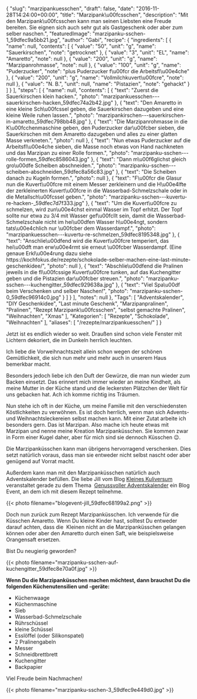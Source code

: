 {
    "slug": "marzipankuesschen",
    "draft": false,
    "date": "2016-11-28T14:24:00+00:00",
    "title": "Marzipank\u00fcsschen",
    "description": "Mit den Marzipank\u00fcsschen kann man seinen Liebsten eine Freude bereiten. Sie eignen sich auch sehr gut als Gastgeschenk oder aber zum selber naschen.",
    "featuredImage": "marzipanku-sschen-1_59dfec9a5bb21.jpg",
    "author": "Gabi",
    "recipe": {
        "ingredients": [
            {
                "name": null,
                "contents": [
                    {
                        "value": "50",
                        "unit": "g",
                        "name": "Sauerkirschen",
                        "note": "getrocknet"
                    },
                    {
                        "value": "3",
                        "unit": "EL",
                        "name": "Amaretto",
                        "note": null
                    },
                    {
                        "value": "200",
                        "unit": "g",
                        "name": "Marzipanrohmasse",
                        "note": null
                    },
                    {
                        "value": "100",
                        "unit": "g",
                        "name": "Puderzucker",
                        "note": "plus Puderzucker f\u00fcr die Arbeitsfl\u00e4che"
                    },
                    {
                        "value": "200",
                        "unit": "g",
                        "name": "Vollmilchkuvert\u00fcre",
                        "note": null
                    },
                    {
                        "value": "N. B.",
                        "unit": null,
                        "name": "Pistazien",
                        "note": "gehackt"
                    }
                ]
            }
        ],
        "steps": [
            {
                "name": null,
                "contents": [
                    {
                        "text": "Zuerst die Sauerkirschen klein hacken.",
                        "photo": "marzipankuesschen---sauerkirschen-hacken_59dfec74a2b42.jpg"
                    },
                    {
                        "text": "Den Amaretto in eine kleine Sch\u00fcssel geben, die Sauerkirschen dazugeben und eine kleine Weile ruhen lassen.",
                        "photo": "marzipankirschen---sauerkirschen-in-amaretto_59dfec798bb48.jpg"
                    },
                    {
                        "text": "Die Marzipanrohmasse in die K\u00fcchenmaschine geben, den Puderzucker dar\u00fcber sieben, die Sauerkirschen mit dem Amaretto  dazugeben und alles zu einer glatten Masse verkneten.",
                        "photo": null
                    },
                    {
                        "text": "Nun etwas Puderzucker auf die Arbeitsfl\u00e4che sieben, die Masse noch etwas von Hand nachkneten und das Marzipan zu einer Rolle formen.",
                        "photo": "marzipanku-sschen---rolle-formen_59dfec8586043.jpg"
                    },
                    {
                        "text": "Dann m\u00f6glichst gleich gro\u00dfe Scheiben abschneiden.",
                        "photo": "marzipanku-sschen---scheiben-abschneiden_59dfec8a56c83.jpg"
                    },
                    {
                        "text": "Die Scheiben danach zu Kugeln formen.",
                        "photo": null
                    },
                    {
                        "text": "F\u00fcr die Glasur nun die Kuvert\u00fcre mit einem Messer zerkleinern und die H\u00e4lfte der zerkleinerten Kuvert\u00fcre in die Wasserbad-Schmelzschale oder in die Metallsch\u00fcssel geben.",
                        "photo": "marzipanku-sschen---kuvertu-re-hacken-_59dfec7d7f333.jpg"
                    },
                    {
                        "text": "Um die Kuvert\u00fcre zu schmelzen, wird zun\u00e4chst einmal Wasser im Topf erhitzt. Der Topf sollte nur etwa zu 3\/4 mit Wasser gef\u00fcllt sein, damit die Wasserbad-Schmelzschale nicht im hei\u00dfen Wasser h\u00e4ngt, sondern tats\u00e4chlich nur \u00fcber dem Wasserdampf.",
                        "photo": "marzipankuesschen---kuvertu-re-schmelzen_59dfec8195348.jpg"
                    },
                    {
                        "text": "Anschlie\u00dfend wird die Kuvert\u00fcre temperiert, das hei\u00dft man erw\u00e4rmt sie erneut \u00fcber Wasserdampf. (Eine genaue Erkl\u00e4rung dazu siehe https:\/\/kochfokus.de\/rezepte\/schokolade-selber-machen-eine-last-minute-geschenkidee\/",
                        "photo": null
                    },
                    {
                        "text": "Abschlie\u00dfend die Pralinen jeweils in die fl\u00fcssige Kuvert\u00fcre tunken, auf das Kuchengitter geben und die Pistazien dar\u00fcber streuen.",
                        "photo": "marzipanku-sschen---kuchengitter_59dfec929638a.jpg"
                    },
                    {
                        "text": "Viel Spa\u00df beim Verschenken und selber Naschen!",
                        "photo": "marzipanku-sschen-0_59dfec96914c0.jpg"
                    }
                ]
            }
        ],
        "notes": null
    },
    "Tags": [
        "Adventskalender",
        "DIY Geschenkidee",
        "Last minute Geschenk",
        "Marzipanpralinen",
        "Pralinen",
        "Rezept Marzipank\u00fcsschen",
        "selbst gemachte Pralinen",
        "Weihnachten",
        "Xmas"
    ],
    "Kategorien": [
        "Rezepte",
        "Schokolade",
        "Weihnachten"
    ],
    "aliases": [
        "\/rezepte\/marzipankuesschen\/"
    ]
}

Jetzt ist es endlich wieder so weit. Draußen sind schon viele Fenster mit Lichtern dekoriert, die im Dunkeln herrlich leuchten.

Ich liebe die Vorweihnachtszeit allein schon wegen der schönen Gemütlichkeit, die sich nun mehr und mehr auch in unserem Haus bemerkbar macht.

Besonders jedoch liebe ich den Duft der Gewürze, die man nun wieder zum Backen einsetzt. Das erinnert mich immer wieder an meine Kindheit, als meine Mutter in der Küche stand und die leckersten Plätzchen der Welt für uns gebacken hat. Ach ich komme richtig ins Träumen.

Nun stehe ich oft in der Küche, um meine Familie mit den verschiedensten Köstlichkeiten zu verwöhnen. Es ist doch herrlich, wenn man sich Advents- und Weihnachtsleckereien selbst machen kann. Mit einer Zutat arbeite ich besonders gern. Das ist Marzipan. Also mache ich heute etwas mit Marzipan und nenne meine Kreation Marzipanküsschen. Sie kommen zwar in Form einer Kugel daher, aber für mich sind sie dennoch Küsschen &#x1f609;.

Die Marzipanküsschen kann man übrigens hervorragend verschenken. Dies setzt natürlich voraus, dass man sie entweder nicht selbst nascht oder aber genügend auf Vorrat macht.

Außerdem kann man mit den Marzipanküsschen natürlich auch Adventskalender befüllen. Die liebe Jill vom Blog [Kleines Kuliversum][1] veranstaltet gerade zu dem Thema  [Genussvoller Adventskalender][2] ein Blog Event, an dem ich mit diesem Rezept teilnehme.

{{< photo filename="blogevent-jill_59dfec68199a2.png" >}}

Doch nun zurück zum Rezept Marzipanküsschen. Ich verwende für die Küsschen Amaretto. Wenn Du kleine Kinder hast, solltest Du entweder darauf achten, dass die  Kleinen nicht an die Marzipanküsschen gelangen können oder aber den Amaretto durch einen Saft, wie beispielsweise Orangensaft ersetzen.

Bist Du neugierig geworden?

{{< photo filename="marzipanku-sschen-auf-kuchengitter_59dfec8e70a0f.jpg" >}}

**Wenn Du die Marzipanküsschen machen möchtest, dann brauchst Du die folgenden Küchenutensilien und -geräte:**

 * Küchenwaage
 * Küchenmaschine
 * Sieb
 * Wasserbad-Schmelzschale
 * Rührschüssel
 * kleine Schüssel
 * Esslöffel (oder Silikonspatel)
 * 2 Pralinengabeln
 * Messer
 * Schneidbrettbrett
 * Kuchengitter
 * Backpapier

Viel Freude beim Nachmachen!

{{< photo filename="marzipanku-sschen-3_59dfec9e449d0.jpg" >}}

 [1]: https://kleineskuliversum.wordpress.com/
 [2]: https://kleineskuliversum.wordpress.com/2016/11/22/blog-event-genussvoller-adventskalender/